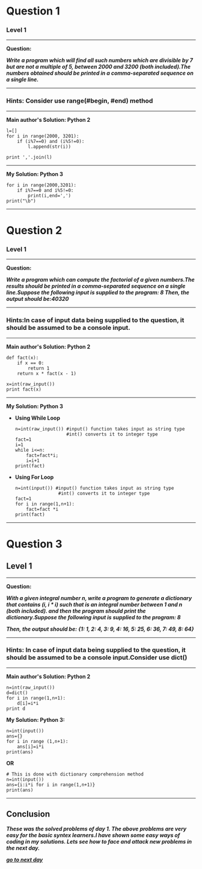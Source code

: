 
# Question 1
### Level 1
-----------------

**Question:**

***Write a program which will find all such numbers which are divisible by 7 but are not a multiple of 5,
between 2000 and 3200 (both included).The numbers obtained should be printed in a comma-separated sequence on a single line.***

--------------------------------------
### Hints: Consider use range(#begin, #end) method
---------------------------------------

**Main author's Solution: Python 2**
```
l=[]
for i in range(2000, 3201):
    if (i%7==0) and (i%5!=0):
        l.append(str(i))

print ','.join(l)
```
----------------------------------------

**My Solution: Python 3**
```
for i in range(2000,3201):
    if i%7==0 and i%5!=0:
        print(i,end=',')
print("\b")
```
-------------------------------

# Question 2
### Level 1
---------------

**Question:**

***Write a program which can compute the factorial of a given numbers.The results should be printed in a comma-separated sequence on a single line.Suppose the following input is supplied to the program: 8
Then, the output should be:40320***

--------------------
### Hints:In case of input data being supplied to the question, it should be assumed to be a console input.
---------------
**Main author's Solution: Python 2**
```
def fact(x):
    if x == 0:
        return 1
    return x * fact(x - 1)

x=int(raw_input())
print fact(x)
```
------------
**My Solution: Python 3**

* **Using While Loop**
    ```
    n=int(raw_input()) #input() function takes input as string type
                       #int() converts it to integer type
    fact=1
    i=1
    while i<=n:
        fact=fact*i;
        i=i+1
    print(fact)
    ```
 * **Using For Loop**
    ```
    n=int(input()) #input() function takes input as string type
                    #int() converts it to integer type
    fact=1
    for i in range(1,n+1):
        fact=fact *i
    print(fact)
    ```
-------------------

# Question 3
## Level 1
--------------------
**Question:**

***With a given integral number n, write a program to generate a dictionary that contains (i, i * i) such that is an integral number between 1 and n (both included). and then the program should print the dictionary.Suppose the following input is supplied to the program: 8***

***Then, the output should be:
{1: 1, 2: 4, 3: 9, 4: 16, 5: 25, 6: 36, 7: 49, 8: 64}***

------------------
### Hints: In case of input data being supplied to the question, it should be assumed to be a console input.Consider use dict()
-----------------

**Main author's Solution: Python 2**
```
n=int(raw_input())
d=dict()
for i in range(1,n+1):
    d[i]=i*i
print d
```

**My Solution: Python 3:**
```
n=int(input())
ans={}
for i in range (1,n+1):
    ans[i]=i*i
print(ans)
```
**OR**
```
# This is done with dictionary comprehension method
n=int(input())
ans={i:i*i for i in range(1,n+1)}
print(ans)
```
----------------------------------

## Conclusion
***These was the solved problems of day 1. The above problems are very easy for the basic syntex learners.I have shown some easy ways of coding in my solutions. Lets see how to face and attack new problems in the next day.***

[***go to next day***](https://github.com/darkprinx/100-plus-Python-programming-exercises-extended/blob/master/Status/Day%202.md "Next Day")
